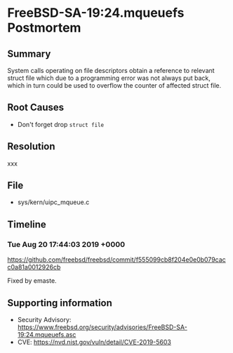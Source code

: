 # FreeBSD-SA-19:24.mqueuefs Postmortem

## Summary

System calls operating on file descriptors obtain a reference to relevant struct file which due to a programming error was not always put back, which in turn could be used to overflow the counter of affected struct file.

## Root Causes

* Don't forget drop `struct file`

## Resolution

xxx

## File

* sys/kern/uipc_mqueue.c

## Timeline

### Tue Aug 20 17:44:03 2019 +0000

https://github.com/freebsd/freebsd/commit/f555099cb8f204e0e0b079cacc0a81a0012926cb

Fixed by emaste.

## Supporting information

* Security Advisory: https://www.freebsd.org/security/advisories/FreeBSD-SA-19:24.mqueuefs.asc
* CVE: https://nvd.nist.gov/vuln/detail/CVE-2019-5603
